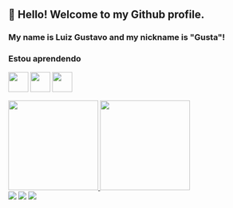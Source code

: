 ## 👋 Hello! Welcome to my Github profile.
### My name is Luiz Gustavo and my nickname is "Gusta"!


### Estou aprendendo

<img src="https://logodownload.org/wp-content/uploads/2022/04/javascript-logo-0.png"
width="40" height="40"/> <img src="https://cdn.pixabay.com/photo/2017/08/05/11/16/logo-2582747_960_720.png" width="40" height="40"/>
<img src="https://icon-library.com/images/html5-icon/html5-icon-14.jpg" width="40" height="40"/>
<div>
<a href="https://github.com/Lgusta20">
<img height="180em" src="https://github-readme-stats.vercel.app/api/top-langs/?username=Lgusta20&layout=compact&langs_count=7&theme=dark"/>
<img height="180em" src="https://github-readme-stats.vercel.app/api?username=Lgusta20&show_icons=true&theme=dark&include_all_commits=true&count_private=true"/>
</div>
  <div>
<a href="https://youtube.com/@gustaffx8463?si=EnSIkaIECMiOmarE" target="_blank"><img src="https://img.shields.io/badge/YouTube-FF0000?style=for-the-badge&logo=youtube&logoColor=white" target="_blank"></a>
<a href="https://instagram.com/lgusta44_" target="_blank"><img src="https://img.shields.io/badge/-Instagram-%23E4405F?style=for-the-badge&logo=instagram&logoColor=white" target="_blank"></a>
<a href="https://www.twitch.tv/gustazz44_" target="_blank"><img src="https://img.shields.io/badge/Twitch-9146FF?style=for-the-badge&logo=twitch&logoColor=white" target="_blank"></a>

